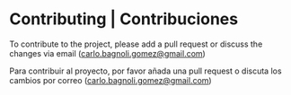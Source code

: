 # Contributing | Contribuciones

To contribute to the project, please add a pull request or discuss the changes via email (carlo.bagnoli.gomez@gmail.com)

Para contribuir al proyecto, por favor añada una pull request o discuta los cambios por correo (carlo.bagnoli.gomez@gmail.com)
